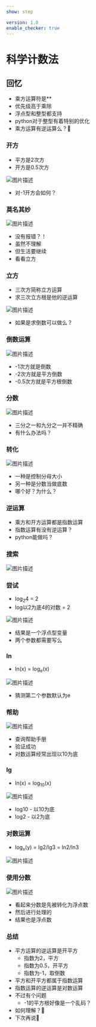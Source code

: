```yaml
---
show: step

version: 1.0
enable_checker: true
---
```


# 科学计数法
## 回忆
- 乘方运算符是**
- 优先级高于乘除
- 浮点型和整型都支持
- python对于整型有着特别的优化
- 乘方运算有逆运算么？🤪

### 开方

- 平方是2次方
- 开方是0.5次方

![图片描述](https://doc.shiyanlou.com/courses/uid1190679-20210821-1629550986223)

- 对-1开方会如何？

### 莫名其妙

![图片描述](https://doc.shiyanlou.com/courses/uid1190679-20210821-1629553545016)

- 没有报错？！
- 虽然不理解
- 但生活要继续
- 看看立方


### 立方

- 三次方简称立方运算
- 求三次立方根是他的逆运算

![图片描述](https://doc.shiyanlou.com/courses/uid1190679-20210821-1629551128823)

- 如果是求倒数可以做么？

### 倒数运算

![图片描述](https://doc.shiyanlou.com/courses/uid1190679-20210821-1629551190001)

- -1次方就是倒数
- -2次方就是平方倒数
- -0.5次方就是平方根倒数

### 分数

![图片描述](https://doc.shiyanlou.com/courses/uid1190679-20210821-1629551648570)

- 三分之一和九分之一并不精确
- 有什么办法吗？

### 转化

![图片描述](https://doc.shiyanlou.com/courses/uid1190679-20210821-1629551787818)

- 一种是控制分母大小
- 另一种是分数当做底数
- 哪个好？为什么？

### 逆运算

- 乘方和开方运算都是指数运算
- 指数运算有没有逆运算？
- python能做吗？

### 搜索

![图片描述](https://doc.shiyanlou.com/courses/uid1190679-20210821-1629552061600)

### 尝试

- log<sub>2</sub>4 = 2
- log以2为底4的对数 = 2

![图片描述](https://doc.shiyanlou.com/courses/uid1190679-20210821-1629552214709)

- 结果是一个浮点型变量
- 两个参数都需要写么

### ln

- ln(x) = log<sub>e</sub>(x)

![图片描述](https://doc.shiyanlou.com/courses/uid1190679-20210821-1629552459097)

- 猜测第二个参数默认为e 

### 帮助

![图片描述](https://doc.shiyanlou.com/courses/uid1190679-20210821-1629552508796)

- 查询帮助手册
- 验证成功
- 对数运算经常出现以10为底

### lg

- ln(x) = log<sub>10</sub>(x)

![图片描述](https://doc.shiyanlou.com/courses/uid1190679-20210821-1629552782290)

- log10 - 以10为底
- log2 - 以2为底

### 对数运算

- log<sub>x</sub>(y) = lg2/lg3 = ln2/ln3

![图片描述](https://doc.shiyanlou.com/courses/uid1190679-20210821-1629553006210)

### 使用分数

![图片描述](https://doc.shiyanlou.com/courses/uid1190679-20210821-1629553384381)

- 看起来分数是先被转化为浮点数
- 然后进行处理的
- 结果也是浮点数


### 总结 
- 平方运算的逆运算是开平方
	- 指数为2，平方
	- 指数为0.5，开平方
	- 指数为-1，取倒数
- 平方和开平方都属于指数运算
- 指数运算的逆运算是对数运算
- 不过有个问题
	- -1的平方根好像是一个乱码？
- 如何理解？🤔
- 下次再说👋